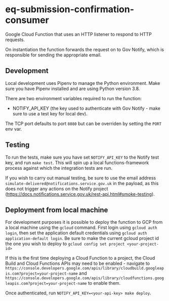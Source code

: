 # eq-submission-confirmation-consumer

Google Cloud Function that uses an HTTP listener to respond to HTTP requests.

On instantiation the function forwards the request on to Gov Notify, which is responsible for sending the appropriate email.

## Development

Local development uses Pipenv to manage the Python environment. Make sure you have Pipenv installed and are using Python version 3.8.

There are two environment variables required to run the function:

- NOTIFY_API_KEY (the key used to authenticate with Gov Notify - make sure to use a test key for local dev).

The TCP port defaults to port `8080` but can be overriden by setting the `PORT` env var.

## Testing

To run the tests, make sure you have set `NOTIFY_API_KEY` to the Notify test key, and run `make test`. This will spin up a local functions-framework process against which the integration tests are run.

If you wish to carry out manual testing, be sure to use the email address `simulate-delivered@notifications.service.gov.uk` in the payload, as this does not trigger any actions on the Notify project (https://docs.notifications.service.gov.uk/rest-api.html#smoke-testing).

## Deployment from local machine

For development purposes it is possible to deploy the function to GCP from a local machine using the `gcloud` command. First login using `gcloud auth login`, then set the application default credentials using `gcloud auth application-default login`. Be sure to make the current gcloud project id the one you wish to deploy to `gcloud config set project <your-project-id>`

If this is the first time deploying a Cloud Function to a project, the Cloud Build and Cloud Functions APIs may need to be enabled - navigate to `https://console.developers.google.com/apis/library/cloudbuild.googleapis.com?project=your-project-name` and `https://console.developers.google.com/apis/library/cloudfunctions.googleapis.com?project=your-project-name` to enable them.

Once authenticated, run `NOTIFY_API_KEY=<your-api-key> make deploy`.
